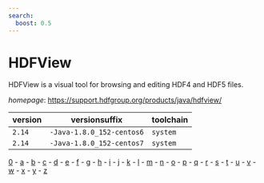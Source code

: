 ```yaml
---
search:
  boost: 0.5
---
```

# HDFView

HDFView is a visual tool for browsing and editing HDF4 and HDF5 files.

*homepage*: <https://support.hdfgroup.org/products/java/hdfview/>

version | versionsuffix | toolchain
--------|---------------|----------
``2.14`` | ``-Java-1.8.0_152-centos6`` | ``system``
``2.14`` | ``-Java-1.8.0_152-centos7`` | ``system``

[0](../0/index.md) - [a](../a/index.md) - [b](../b/index.md) - [c](../c/index.md) - [d](../d/index.md) - [e](../e/index.md) - [f](../f/index.md) - [g](../g/index.md) - [h](../h/index.md) - [i](../i/index.md) - [j](../j/index.md) - [k](../k/index.md) - [l](../l/index.md) - [m](../m/index.md) - [n](../n/index.md) - [o](../o/index.md) - [p](../p/index.md) - [q](../q/index.md) - [r](../r/index.md) - [s](../s/index.md) - [t](../t/index.md) - [u](../u/index.md) - [v](../v/index.md) - [w](../w/index.md) - [x](../x/index.md) - [y](../y/index.md) - [z](../z/index.md)

